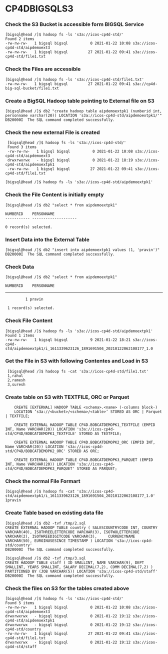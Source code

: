 # CP4DBIGSQLS3

### Check the S3 Bucket is accessible form BIGSQL Service

    [bigsql@head /]$ hadoop fs -ls 's3a://icos-cp4d-std/'
    Found 2 items
    -rw-rw-rw-   1 bigsql bigsql          0 2021-01-22 10:08 s3a://icos-cp4d-std/aipdemoext3
    -rw-rw-rw-   1 bigsql bigsql         27 2021-01-22 09:41 s3a://icos-cp4d-std/file1.txt

### Check the Files are accessible 

    [bigsql@head /]$ hadoop fs -ls 's3a://icos-cp4d-std/file1.txt'
    -rw-rw-rw-   1 bigsql bigsql         27 2021-01-22 09:41 s3a://cp4d-big-sql-bucket/file1.txt

### Create a BigSQL Hadoop table pointing to External file on S3

    [bigsql@head /]$ db2 "create hadoop table aipdemoextpk1 (numberid int, personname varchar(20)) LOCATION 's3a://icos-cp4d-std/aipdemoextpk1/'"
    DB20000I  The SQL command completed successfully.

### Check the new external File is created

     [bigsql@head /]$ hadoop fs -ls 's3a://icos-cp4d-std/'
     Found 3 items
     -rw-rw-rw-   1 bigsql bigsql          0 2021-01-22 10:08 s3a://icos-cp4d-std/aipdemoext3
     drwxrwxrwx   - bigsql bigsql          0 2021-01-22 18:19 s3a://icos-cp4d-std/aipdemoextpk1
     -rw-rw-rw-   1 bigsql bigsql         27 2021-01-22 09:41 s3a://icos-cp4d-std/file1.txt

    [bigsql@head /]$ hadoop fs -ls 's3a://icos-cp4d-std/aipdemoextpk1'

### Check the File Content is initially empty 

    [bigsql@head /]$ db2 "select * from aipdemoextpk1"

    NUMBERID    PERSONNAME          
    ----------- --------------------

    0 record(s) selected.

### Insert Data into the External Table

    [bigsql@head /]$ db2 "insert into aipdemoextpk1 values (1, 'pravin')"
    DB20000I  The SQL command completed successfully.

### Check Data

    [bigsql@head /]$ db2 "select * from aipdemoextpk1"
  
    NUMBERID    PERSONNAME          
   ----------- --------------------
             1 pravin              

     1 record(s) selected.

### Check File Content

    [bigsql@head /]$ hadoop fs -ls 's3a://icos-cp4d-std/aipdemoextpk1'
    Found 1 items
    -rw-rw-rw-   1 bigsql bigsql          9 2021-01-22 18:21 s3a://icos-cp4d-std/aipdemoextpk1/i_1611339623126_1891691504_20210122062108177_1.0

### Get the File in S3 with following Contentes and Load in S3

     [bigsql@head /]$ hadoop fs -cat 's3a://icos-cp4d-std/file1.txt'
     1,rahul
     2,ramesh
     3,suresh

### Create table on S3 with TEXTFILE, ORC or Parquet

        CREATE [EXTERNAL] HADOOP TABLE <schema>.<name> (-columns block-) 
        LOCATION ’s3a://<bucket>/<schema>/<table>’ STORED AS ORC | Parquet | TEXTFILE;

        CREATE EXTERNAL HADOOP TABLE CP4D.BOBCATDEMOPK1_TEXTFILE (EMPID INT, Name VARCHAR(20)) LOCATION 's3a://icos-cp4d-std/CP4D/BOBCATDEMOPK1_TEXTFILE' STORED AS TEXTFILE;

        CREATE EXTERNAL HADOOP TABLE CP4D.BOBCATDEMOPK2_ORC (EMPID INT, Name VARCHAR(20)) LOCATION 's3a://icos-cp4d-std/CP4D/BOBCATDEMOPK2_ORC' STORED AS ORC;

        CREATE EXTERNAL HADOOP TABLE CP4D.BOBCATDEMOPK3_PARQUET (EMPID INT, Name VARCHAR(20)) LOCATION 's3a://icos-cp4d-std/CP4D/BOBCATDEMOPK3_PARQUET' STORED AS PARQUET;

### Check the normal File Formart

    [bigsql@head /]$ hadoop fs -cat 's3a://icos-cp4d-std/aipdemoextpk1/i_1611339623126_1891691504_20210122062108177_1.0'
    1pravin

### Create Table based on existing data file 

    [bigsql@head /]$ db2 -tvf /tmp/2.sql 
    CREATE EXTERNAL HADOOP TABLE country ( SALESCOUNTRYCODE INT, COUNTRY VARCHAR(40), ISOTHREELETTERCODE VARCHAR(3), ISOTWOLETTERCODE VARCHAR(2), ISOTHREEDIGITCODE VARCHAR(3),     CURRENCYNAME VARCHAR(50), EUROINUSESINCE TIMESTAMP ) LOCATION 's3a://icos-cp4d-std/country'
    DB20000I  The SQL command completed successfully.

    [bigsql@head /]$ db2 -tvf /tmp/3.sql
    CREATE HADOOP TABLE staff ( ID SMALLINT, NAME VARCHAR(9), DEPT SMALLINT, YEARS SMALLINT, SALARY DECIMAL(7,2), COMM DECIMAL(7,2) ) PARTITIONED BY (JOB VARCHAR(5)) LOCATION 's3a://icos-cp4d-std/staff'
    DB20000I  The SQL command completed successfully.

### Check the files on S3 for the tables created above

    [bigsql@head /]$ hadoop fs -ls 's3a://icos-cp4d-std/'
    Found 5 items
    -rw-rw-rw-   1 bigsql bigsql          0 2021-01-22 10:08 s3a://icos-cp4d-std/aipdemoext3
    drwxrwxrwx   - bigsql bigsql          0 2021-01-22 19:12 s3a://icos-cp4d-std/aipdemoextpk1
    drwxrwxrwx   - bigsql bigsql          0 2021-01-22 19:12 s3a://icos-cp4d-std/country
    -rw-rw-rw-   1 bigsql bigsql         27 2021-01-22 09:41 s3a://icos-cp4d-std/file1.txt
    drwxrwxrwx   - bigsql bigsql          0 2021-01-22 19:12 s3a://icos-cp4d-std/staff
